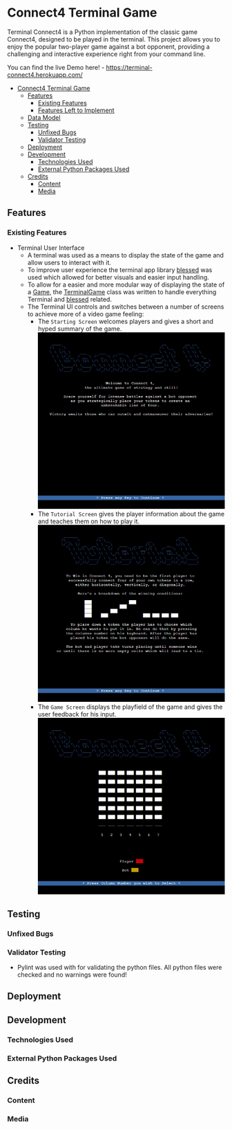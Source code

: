 # Connect4 Terminal Game

Terminal Connect4 is a Python implementation of the classic game Connect4, designed to be played in the terminal. This project allows you to enjoy the popular two-player game against a bot opponent, providing a challenging and interactive experience right from your command line.

You can find the live Demo here! - https://terminal-connect4.herokuapp.com/

- [Connect4 Terminal Game](#connect4-terminal-game)
  * [Features](#features)
    * [Existing Features](#existing-features)
    * [Features Left to Implement](#features-left-to-implement)
  * [Data Model](#data-model)
  * [Testing](#testing)
    * [Unfixed Bugs](#unfixed-bugs)
    * [Validator Testing](#validator-testing)
  * [Deployment](#deployment)
  * [Development](#development)
    * [Technologies Used](#technologies-used)
    * [External Python Packages Used](#external-python-packages-used)
  * [Credits](#credits)
    * [Content](#content)
    * [Media](#media)

## Features

### Existing Features

  - Terminal User Interface
    - A terminal was used as a means to display the state of the game and allow users to interact with it.
    - To improve user experience the terminal app library [blessed](https://pypi.org/project/blessed/) was used which allowed for better visuals and easier input handling.
    - To allow for a easier and more modular way of displaying the state of a [Game](https://github.com/DebuggedMoon/terminal-connect4/blob/main/game.py), the [TerminalGame](https://github.com/DebuggedMoon/terminal-connect4/blob/main/terminalgame.py) class was written to handle everything Terminal and [blessed](https://pypi.org/project/blessed/) related.
    - The Terminal UI controls and switches between a number of screens to achieve more of a video game feeling:
      - The `Starting Screen` welcomes players and gives a short and hyped summary of the game.
        ![Starting Screen](docs/images/starting_screen.webp)
      - The `Tutorial Screen` gives the player information about the game and teaches them on how to play it.
        ![Tutorial Screen](docs/images/tutorial.webp)
      - The `Game Screen` displays the playfield of the game and gives the user feedback for his input.
        ![Game Screen](docs/images/game-screen.webp)

## Testing

### Unfixed Bugs

### Validator Testing 
 - Pylint was used with for validating the python files. All python files were checked and no warnings were found!
## Deployment

## Development

### Technologies Used

### External Python Packages Used

## Credits

### Content

### Media